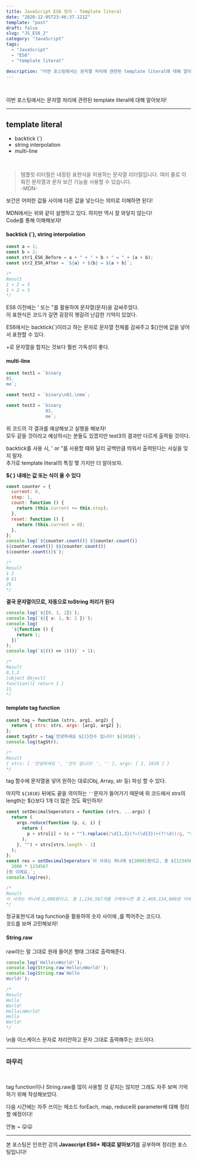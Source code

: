 ```yaml
---
title: JavaScript ES6 정리 - Template literal
date: "2020-12-05T23:46:37.121Z"
template: "post"
draft: false
slug: "JS_ES6_2"
category: "JavaScript"
tags:
  - "JavaScript"
  - "ES6"
  - "template literal"

description: "이번 포스팅에서는 문자열 처리에 관련된 template literal에 대해 알아보자!"
---
```


<br/>

이번 포스팅에서는 문자열 처리에 관련된 template literal에 대해 알아보자!

---

## template literal

- backtick (`)
- string interpolation
- multi-line

<br/>

> 템플릿 리터럴은 내장된 표현식을 허용하는 문자열 리터럴입니다. 여러 줄로 이뤄진 문자열과 문자 보간 기능을 사용할 수 있습니다.<br/>
> -MDN-

보간은 어떠한 값들 사이에 다른 값을 넣는다는 의미로 이해하면 된다!<br/>

MDN에서는 위와 같이 설명하고 있다. 하지만 역시 잘 와닿지 않는다!<br/>
Code를 통해 이해해보자!<br/>

#### backtick (`), string interpolation

```js
const a = 1;
const b = 2;
const str1_ES6_Before = a + " + " + b + " = " + (a + b);
const str2_ES6_After = `${a} + ${b} = ${a + b}`;

/*
Result
1 + 2 = 3
1 + 2 = 3
*/
```

ES6 이전에는 ' 또는 "를 활용하여 문자열(문자)을 감싸주었다.<br/>
이 표현식은 코드가 길면 굉장히 헷갈려 난감한 기억이 있었다.<br/>

ES6에서는 backtick(`)이라고 하는 문자로 문자열 전체를 감싸주고 ${}안에 값을 넣어서 표현할 수 있다.<br/>

+로 문자열을 합치는 것보다 훨씬 가독성이 좋다.<br/>

#### multi-line

```js
const test1 = `binary
01.
me`;

const test2 = `binary\n01.\nme`;

const test3 = `binary
               01.
               me`;
```

위 코드의 각 결과를 예상해보고 실행을 해보자!<br/>
모두 같을 것이라고 예상하시는 분들도 있겠지만 test3의 결과만 다르게 출력될 것이다.<br/>

backtick를 사용 시, ' or "를 사용할 때와 달리 공백만큼 띄워서 출력된다는 사실을 잊지 말자.<br/>
추가로 template literal의 특징 몇 가지만 더 알아보자.<br/>

**${ } 내에는 값 또는 식이 올 수 있다**

```js
const counter = {
  current: 0,
  step: 1,
  count: function () {
    return (this.current += this.step);
  },
  reset: function () {
    return (this.current = 0);
  },
};
console.log(`${counter.count()} ${counter.count()}
${counter.reset()} $${counter.count()}
${counter.count()}$`);

/*
Result
1 2
0 $1
2$
*/
```

**결국 문자열이므로, 자동으로 toString 처리가 된다**

```js
console.log(`${[0, 1, 2]}`);
console.log(`${{ a: 1, b: 2 }}`);
console.log(
  `${function () {
    return 1;
  }}`
);
console.log(`${(() => 1)()}` + 1);

/*
Result
0,1,2
[object Object]
function(){ return 1 }
11
*/
```

#### template tag function

```js
const tag = function (strs, arg1, arg2) {
  return { strs: strs, args: [arg1, arg2] };
};
const tagStr = tag`안녕하세요 ${2}진수 입니다! ${1010}`;
console.log(tagStr);

/*
Result
{ strs: [ '안녕하세요 ', '진수 입니다! ', '' ], args: [ 2, 1010 ] }
*/
```

tag 함수에 문자열을 넣어 원하는 대로(Obj, Array, str 등) 파싱 할 수 있다.<br/>

마지막 `${1010}` 뒤에도 끝을 의미하는 `''`문자가 들어가기 때문에 위 코드에서 strs의 length는 ${}보다 1개 더 많은 것도 확인하자!<br/>

```js
const setDecimalSeperators = function (strs, ...args) {
  return (
    args.reduce(function (p, c, i) {
      return (
        p + strs[i] + (c + "").replace(/\d{1,3}(?=(\d{3})+(?!\d))/g, "$&,")
      );
    }, "") + strs[strs.length - 1]
  );
};
const res = setDecimalSeperators`이 사과는 하나에 ${2000}원이고, 총 ${1234567}개를 구매하시면 총 ${
  2000 * 1234567
}원 이에요.`;
console.log(res);

/*
Result
이 사과는 하나에 2,000원이고, 총 1,234,567개를 구매하시면 총 2,469,134,000원 이에요.
*/
```

정규표현식과 tag function을 활용하여 숫자 사이에 ,를 찍어주는 코드다.<br/>
코드를 보며 고민해보자!<br/>

#### String.raw

raw라는 말 그대로 원래 들어온 형태 그대로 출력해준다.<br/>

```js
console.log(`Hello\nWorld!`);
console.log(String.raw`Hello\nWorld!`);
console.log(String.raw`Hello
World!`);

/*
Result
Hello
World!
Hello\nWorld!
Hello
World!
*/
```

\n을 이스케이스 문자로 처리안하고 문자 그대로 출력해주는 코드이다.<br/>

---

### 마무리

<br/>

tag function이나 String.raw를 많이 사용할 것 같지는 않지만 그래도 자주 보며 기억하기 위해 작성해보았다.<br/>

다음 시간에는 자주 쓰이는 메소드 forEach, map, reduce와 parameter에 대해 정리할 예정이다!<br/>

안뇽 ~ 😛😛

---

본 포스팅은 인프런 강의 **Javascript ES6+ 제대로 알아보기**를 공부하며 정리한 포스팅입니다!
